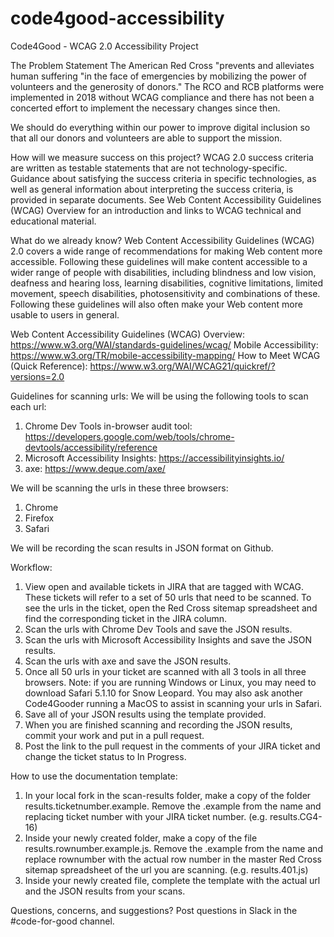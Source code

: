 # code4good-accessibility

Code4Good - WCAG 2.0 Accessibility Project

The Problem Statement
The American Red Cross "prevents and alleviates human suffering "in the face of emergencies by mobilizing the power of volunteers and the generosity of donors." The RCO and RCB platforms were implemented in 2018 without WCAG compliance and there has not been a concerted effort to implement the necessary changes since then.

We should do everything within our power to improve digital inclusion so that all our donors and volunteers are able to support the mission.

How will we measure success on this project?
WCAG 2.0 success criteria are written as testable statements that are not technology-specific. Guidance about satisfying the success criteria in specific technologies, as well as general information about interpreting the success criteria, is provided in separate documents. See Web Content Accessibility Guidelines (WCAG) Overview for an introduction and links to WCAG technical and educational material.

What do we already know?
Web Content Accessibility Guidelines (WCAG) 2.0 covers a wide range of recommendations for making Web content more accessible. Following these guidelines will make content accessible to a wider range of people with disabilities, including blindness and low vision, deafness and hearing loss, learning disabilities, cognitive limitations, limited movement, speech disabilities, photosensitivity and combinations of these. Following these guidelines will also often make your Web content more usable to users in general.

Web Content Accessibility Guidelines (WCAG) Overview: https://www.w3.org/WAI/standards-guidelines/wcag/
Mobile Accessibility: https://www.w3.org/TR/mobile-accessibility-mapping/
How to Meet WCAG (Quick Reference): https://www.w3.org/WAI/WCAG21/quickref/?versions=2.0

Guidelines for scanning urls:
We will be using the following tools to scan each url:
1. Chrome Dev Tools in-browser audit tool: https://developers.google.com/web/tools/chrome-devtools/accessibility/reference
2. Microsoft Accessibility Insights: https://accessibilityinsights.io/
3. axe: https://www.deque.com/axe/

We will be scanning the urls in these three browsers:
1. Chrome
2. Firefox
3. Safari

We will be recording the scan results in JSON format on Github.

Workflow:
1. View open and available tickets in JIRA that are tagged with WCAG.  These tickets will refer to a set of 50 urls that need to be scanned.  To see the urls in the ticket, open the Red Cross sitemap spreadsheet and find the corresponding ticket in the JIRA column.
2. Scan the urls with Chrome Dev Tools and save the JSON results.
3. Scan the urls with Microsoft Accessibility Insights and save the JSON results.
4. Scan the urls with axe and save the JSON results.
5. Once all 50 urls in your ticket are scanned with all 3 tools in all three browsers. Note: if you are running Windows or Linux, you may need to download Safari 5.1.10 for Snow Leopard.  You may also ask another Code4Gooder running a MacOS to assist in scanning your urls in Safari.
6. Save all of your JSON results using the template provided.
7. When you are finished scanning and recording the JSON results, commit your work and put in a pull request.
8. Post the link to the pull request in the comments of your JIRA ticket and change the ticket status to In Progress.

How to use the documentation template:
1. In your local fork in the scan-results folder, make a copy of the folder results.ticketnumber.example.  Remove the .example from the name and replacing ticket number with your JIRA ticket number. (e.g. results.CG4-16)
2. Inside your newly created folder, make a copy of the file results.rownumber.example.js.  Remove the .example from the name and replace rownumber with the actual row number in the master Red Cross sitemap spreadsheet of the url you are scanning. (e.g. results.401.js)
3. Inside your newly created file, complete the template with the actual url and the JSON results from your scans.


Questions, concerns, and suggestions?  Post questions in Slack in the #code-for-good channel.